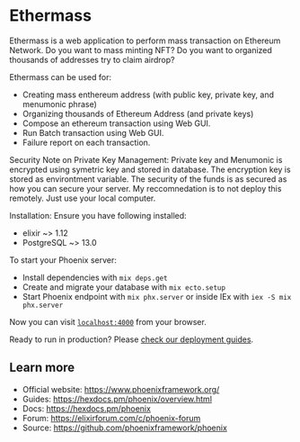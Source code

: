 # Ethermass

Ethermass is a web application to perform mass transaction on Ethereum Network. Do you want to mass minting NFT? Do you want to organized thousands of addresses try to claim airdrop? 

Ethermass can be used for:
- Creating mass enthereum address (with public key, private key, and menumonic phrase)
- Organizing thousands of Ethereum Address (and private keys)
- Compose an ethereum transaction using Web GUI.
- Run Batch transaction using Web GUI. 
- Failure report on each transaction. 

Security Note on Private Key Management:
Private key and Menumonic is encrypted using symetric key and stored in database. The encryption key is stored as environtment variable. The security of the funds is as secured as how you can secure your server. My reccomnedation is to not deploy this remotely. Just use your local computer. 


Installation:
Ensure you have following installed:
- elixir ~> 1.12
- PostgreSQL ~> 13.0


To start your Phoenix server:

  * Install dependencies with `mix deps.get`
  * Create and migrate your database with `mix ecto.setup`
  * Start Phoenix endpoint with `mix phx.server` or inside IEx with `iex -S mix phx.server`

Now you can visit [`localhost:4000`](http://localhost:4000) from your browser.

Ready to run in production? Please [check our deployment guides](https://hexdocs.pm/phoenix/deployment.html).

## Learn more

  * Official website: https://www.phoenixframework.org/
  * Guides: https://hexdocs.pm/phoenix/overview.html
  * Docs: https://hexdocs.pm/phoenix
  * Forum: https://elixirforum.com/c/phoenix-forum
  * Source: https://github.com/phoenixframework/phoenix

